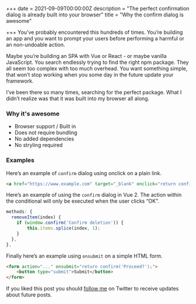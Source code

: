 +++
date = 2021-09-09T00:00:00Z
description = "The perfect confirmation dialog is already built into your browser"
title = "Why the confirm dialog is awesome"

+++
You've probably encountered this hundreds of times. You’re building an app and you want to prompt your users before performing a harmful or an non-undoable action.

Maybe you’re building an SPA with Vue or React - or maybe vanilla JavaScript. You search endlessly trying to find the right npm package. They all seem too complex with too much overhead. You want something simple, that won’t stop working when you some day in the future update your framework.

I’ve been there so many times, searching for the perfect package. What I didn’t realize was that it was built into my browser all along.

### Why it's awesome
- Browser support / Built in
- Does not require bundling
- No added dependencies
- No stryling required

### Examples
Here’s an example of `confirm` dialog using onclick on a plain link.
```html
<a href="https://www.example.com" target="_blank" onclick="return confirm('Processed?')">Click me</a>
```

Here’s an example of using the `confirm` dialog in Vue 2. The action within the conditional will only be executed when the user clicks “OK”.
```js
methods: {
  removeItem(index) {
    if (window.confirm('Confirm deletion')) {
        this.items.splice(index, 1);
    }
  },
},
```

Finally here’s an example using `onsubmit` on a simple HTML form.
```html
<form action="..." onsubmit="return confirm('Proceed?');">
    <button type="submit">Submit</button>
</form>
```

If you liked this post you should [follow me](https://www.twitter.com/ecrmnn) on Twitter to receive updates about future posts.